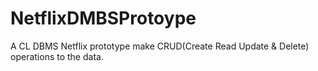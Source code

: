 # NetflixDMBSProtoype
A CL DBMS Netflix prototype make CRUD(Create Read Update & Delete)  operations to the data.
